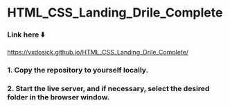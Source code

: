 # HTML_CSS_Landing_Drile_Complete

### Link here ⬇️

https://vxdosick.github.io/HTML_CSS_Landing_Drile_Complete/

### 1. Copy the repository to yourself locally.
### 2. Start the live server, and if necessary, select the desired folder in the browser window.